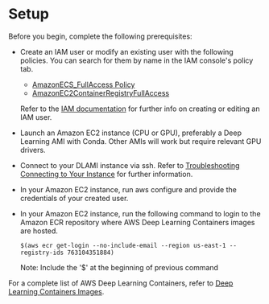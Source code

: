 # Setup<a name="deep-learning-containers-ec2-setup"></a>

Before you begin, complete the following prerequisites:
+ Create an IAM user or modify an existing user with the following policies\. You can search for them by name in the IAM console's policy tab\. 
  +  [AmazonECS\_FullAccess Policy](https://console.aws.amazon.com/iam/home?region=us-east-1#/policies/arn%3Aaws%3Aiam%3A%3Aaws%3Apolicy%2FAmazonECS_FullAccess) 
  +  [AmazonEC2ContainerRegistryFullAccess](https://console.aws.amazon.com/iam/home?region=us-east-1#/policies/arn:aws:iam::aws:policy/AmazonEC2ContainerRegistryFullAccess) 

  Refer to the [IAM documentation](https://docs.aws.amazon.com/IAM/latest/UserGuide/access_policies_manage-attach-detach.html) for further info on creating or editing an IAM user\.
+ Launch an Amazon EC2 instance \(CPU or GPU\), preferably a Deep Learning AMI with Conda\. Other AMIs will work but require relevant GPU drivers\.
+ Connect to your DLAMI instance via ssh\. Refer to [Troubleshooting Connecting to Your Instance](https://docs.aws.amazon.com/AWSEC2/latest/UserGuide/TroubleshootingInstancesConnecting.html) for further information\. 
+ In your Amazon EC2 instance, run aws configure and provide the credentials of your created user\.
+ In your Amazon EC2 instance, run the following command to login to the Amazon ECR repository where AWS Deep Learning Containers images are hosted\.

  ```
  $(aws ecr get-login --no-include-email --region us-east-1 --registry-ids 763104351884)
  ```

  Note: Include the '$' at the beginning of previous command

For a complete list of AWS Deep Learning Containers, refer to [Deep Learning Containers Images](deep-learning-containers-images.md)\. 